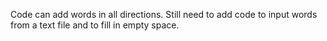Code can add words in all directions. Still need to add code to input words from a text file and to fill in empty space.
